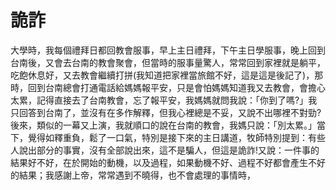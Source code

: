 # 詭詐

大學時，我每個禮拜日都回教會服事，早上主日禮拜，下午主日學服事，晚上回到台南後，又會去台南的教會聚會，但當時的服事量驚人，常常回到家裡就是躺平，吃飽休息好，又去教會繼續打拼(我知道把家裡當旅館不好，這是這是後記了)，那時，回到台南總會打通電話給媽媽報平安，只是會怕媽媽知道我又去教會，會擔心太累，記得直接去了台南教會，忘了報平安，我媽媽就問我說：「你到了嗎?」我只回答到台南了，並沒有在多作解釋，但我心裡總是不妥，又說不出哪裡不對勁?後來，類似的一幕又上演，我就順口的說在台南的教會，我媽只說：「別太累。」當下，覺得如釋重負，鬆了一口氣，特別是接下來的主日講道，牧師特別提到：有些人說出部分的事實，沒有全部說出來，這不是騙人，但這是詭詐!又說：一件事的結果好不好，在於開始的動機，以及過程，如果動機不好、過程不好都會產生不好的結果；我感謝上帝，常常遇到不曉得，也不會處理的事情時，